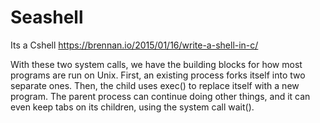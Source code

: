 # Seashell
Its a Cshell
https://brennan.io/2015/01/16/write-a-shell-in-c/

With these two system calls, we have the building blocks for how most programs are run on Unix. First, an existing process forks itself into two separate ones.
Then, the child uses exec() to replace itself with a new program. 
The parent process can continue doing other things, and it can even keep tabs on its children, using the system call wait().
